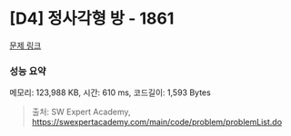 # [D4] 정사각형 방 - 1861 

[문제 링크](https://swexpertacademy.com/main/code/problem/problemDetail.do?contestProbId=AV5LtJYKDzsDFAXc) 

### 성능 요약

메모리: 123,988 KB, 시간: 610 ms, 코드길이: 1,593 Bytes



> 출처: SW Expert Academy, https://swexpertacademy.com/main/code/problem/problemList.do